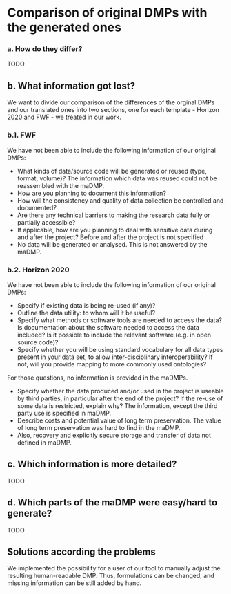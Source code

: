 # Comparison of original DMPs with the generated ones




### a. How do they differ?
TODO

## b. What information got lost?

We want to divide our comparison of the differences of the orginal DMPs and our translated ones into two sections, one for each template - Horizon 2020 and FWF - we treated in our work.

### b.1. FWF

We have not been able to include the following information of our original DMPs:

* What kinds of data/source code will be generated or reused (type, format, volume)? The information which data was reused could not be reassembled with the maDMP.
* How are you planning to document this information?
* How will the consistency and quality of data collection be controlled and documented?
* Are there any technical barriers to making the research data fully or partially accessible?
* If applicable, how are you planning to deal with sensitive data during and after the project? Before and after the project is not specified
* No data will be generated or analysed. This is not answered by the maDMP.

### b.2. Horizon 2020

We have not been able to include the following information of our original DMPs:

* Specify if existing data is being re-used (if any)?
* Outline the data utility: to whom will it be useful? 
* Specify what methods or software tools are needed to access the data? Is documentation about the software needed to access the data included? Is it possible to include the relevant software (e.g. in open source code)? 
* Specify whether you will be using standard vocabulary for all data types present in your data set, to allow inter-disciplinary interoperability? If not, will you provide mapping to more commonly used ontologies? 

For those questions, no information is provided in the maDMPs.

* Specify whether the data produced and/or used in the project is useable by third parties, in particular after the end of the project? If the re-use of some data is restricted, explain why? The information, except the third party use is specified in maDMP.
* Describe costs and potential value of long term preservation. The value of long term preservation was hard to find in the maDMP.
* Also, recovery and explicitly secure storage and transfer of data not defined in maDMP.


## c. Which information is more detailed?
TODO

## d. Which parts of the maDMP were easy/hard to generate?
TODO



## Solutions according the problems

We implemented the possibility for a user of our tool to manually adjust the resulting human-readable DMP. Thus, formulations can be changed, and missing information can be still added by hand.
